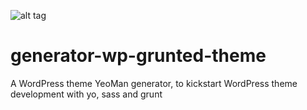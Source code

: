 ![alt tag](https://raw.github.com/danielauener/projectname/branch/path/to/img.png)

generator-wp-grunted-theme
==========================

A WordPress theme YeoMan generator, to kickstart WordPress theme development with yo, sass and grunt
